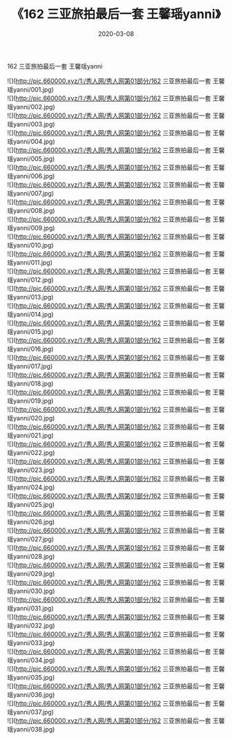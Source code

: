 ﻿---
layout: post
title:  《162 三亚旅拍最后一套 王馨瑶yanni》
date:   2020-03-08
img: http://pic.660000.xyz/1:/秀人网/秀人网第01部分/162 三亚旅拍最后一套 王馨瑶yanni/000.jpg
categories: [美女, 清纯, 唯美]
---

162 三亚旅拍最后一套 王馨瑶yanni

  ![](http://pic.660000.xyz/1:/秀人网/秀人网第01部分/162 三亚旅拍最后一套 王馨瑶yanni/001.jpg) <br> ![](http://pic.660000.xyz/1:/秀人网/秀人网第01部分/162 三亚旅拍最后一套 王馨瑶yanni/002.jpg) <br> ![](http://pic.660000.xyz/1:/秀人网/秀人网第01部分/162 三亚旅拍最后一套 王馨瑶yanni/003.jpg) <br> ![](http://pic.660000.xyz/1:/秀人网/秀人网第01部分/162 三亚旅拍最后一套 王馨瑶yanni/004.jpg) <br> ![](http://pic.660000.xyz/1:/秀人网/秀人网第01部分/162 三亚旅拍最后一套 王馨瑶yanni/005.jpg) <br> ![](http://pic.660000.xyz/1:/秀人网/秀人网第01部分/162 三亚旅拍最后一套 王馨瑶yanni/006.jpg) <br> ![](http://pic.660000.xyz/1:/秀人网/秀人网第01部分/162 三亚旅拍最后一套 王馨瑶yanni/007.jpg) <br> ![](http://pic.660000.xyz/1:/秀人网/秀人网第01部分/162 三亚旅拍最后一套 王馨瑶yanni/008.jpg) <br> ![](http://pic.660000.xyz/1:/秀人网/秀人网第01部分/162 三亚旅拍最后一套 王馨瑶yanni/009.jpg) <br> ![](http://pic.660000.xyz/1:/秀人网/秀人网第01部分/162 三亚旅拍最后一套 王馨瑶yanni/010.jpg) <br> ![](http://pic.660000.xyz/1:/秀人网/秀人网第01部分/162 三亚旅拍最后一套 王馨瑶yanni/011.jpg) <br> ![](http://pic.660000.xyz/1:/秀人网/秀人网第01部分/162 三亚旅拍最后一套 王馨瑶yanni/012.jpg) <br> ![](http://pic.660000.xyz/1:/秀人网/秀人网第01部分/162 三亚旅拍最后一套 王馨瑶yanni/013.jpg) <br> ![](http://pic.660000.xyz/1:/秀人网/秀人网第01部分/162 三亚旅拍最后一套 王馨瑶yanni/014.jpg) <br> ![](http://pic.660000.xyz/1:/秀人网/秀人网第01部分/162 三亚旅拍最后一套 王馨瑶yanni/015.jpg) <br> ![](http://pic.660000.xyz/1:/秀人网/秀人网第01部分/162 三亚旅拍最后一套 王馨瑶yanni/016.jpg) <br> ![](http://pic.660000.xyz/1:/秀人网/秀人网第01部分/162 三亚旅拍最后一套 王馨瑶yanni/017.jpg) <br> ![](http://pic.660000.xyz/1:/秀人网/秀人网第01部分/162 三亚旅拍最后一套 王馨瑶yanni/018.jpg) <br> ![](http://pic.660000.xyz/1:/秀人网/秀人网第01部分/162 三亚旅拍最后一套 王馨瑶yanni/019.jpg) <br> ![](http://pic.660000.xyz/1:/秀人网/秀人网第01部分/162 三亚旅拍最后一套 王馨瑶yanni/020.jpg) <br> ![](http://pic.660000.xyz/1:/秀人网/秀人网第01部分/162 三亚旅拍最后一套 王馨瑶yanni/021.jpg) <br> ![](http://pic.660000.xyz/1:/秀人网/秀人网第01部分/162 三亚旅拍最后一套 王馨瑶yanni/022.jpg) <br> ![](http://pic.660000.xyz/1:/秀人网/秀人网第01部分/162 三亚旅拍最后一套 王馨瑶yanni/023.jpg) <br> ![](http://pic.660000.xyz/1:/秀人网/秀人网第01部分/162 三亚旅拍最后一套 王馨瑶yanni/024.jpg) <br> ![](http://pic.660000.xyz/1:/秀人网/秀人网第01部分/162 三亚旅拍最后一套 王馨瑶yanni/025.jpg) <br> ![](http://pic.660000.xyz/1:/秀人网/秀人网第01部分/162 三亚旅拍最后一套 王馨瑶yanni/026.jpg) <br> ![](http://pic.660000.xyz/1:/秀人网/秀人网第01部分/162 三亚旅拍最后一套 王馨瑶yanni/027.jpg) <br> ![](http://pic.660000.xyz/1:/秀人网/秀人网第01部分/162 三亚旅拍最后一套 王馨瑶yanni/028.jpg) <br> ![](http://pic.660000.xyz/1:/秀人网/秀人网第01部分/162 三亚旅拍最后一套 王馨瑶yanni/029.jpg) <br> ![](http://pic.660000.xyz/1:/秀人网/秀人网第01部分/162 三亚旅拍最后一套 王馨瑶yanni/030.jpg) <br> ![](http://pic.660000.xyz/1:/秀人网/秀人网第01部分/162 三亚旅拍最后一套 王馨瑶yanni/031.jpg) <br> ![](http://pic.660000.xyz/1:/秀人网/秀人网第01部分/162 三亚旅拍最后一套 王馨瑶yanni/032.jpg) <br> ![](http://pic.660000.xyz/1:/秀人网/秀人网第01部分/162 三亚旅拍最后一套 王馨瑶yanni/033.jpg) <br> ![](http://pic.660000.xyz/1:/秀人网/秀人网第01部分/162 三亚旅拍最后一套 王馨瑶yanni/034.jpg) <br> ![](http://pic.660000.xyz/1:/秀人网/秀人网第01部分/162 三亚旅拍最后一套 王馨瑶yanni/035.jpg) <br> ![](http://pic.660000.xyz/1:/秀人网/秀人网第01部分/162 三亚旅拍最后一套 王馨瑶yanni/036.jpg) <br> ![](http://pic.660000.xyz/1:/秀人网/秀人网第01部分/162 三亚旅拍最后一套 王馨瑶yanni/037.jpg) <br> ![](http://pic.660000.xyz/1:/秀人网/秀人网第01部分/162 三亚旅拍最后一套 王馨瑶yanni/038.jpg) <br>